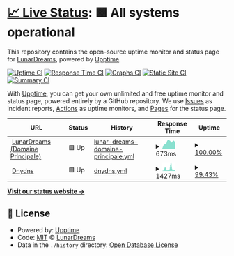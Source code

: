# [📈 Live Status](https://status.lunardreams.fr): <!--live status--> **🟩 All systems operational**

This repository contains the open-source uptime monitor and status page for [LunarDreams](https://lunardreams.fr), powered by [Upptime](https://github.com/upptime/upptime).

[![Uptime CI](https://github.com/lunar-d/StatusLunardreams/workflows/Uptime%20CI/badge.svg)](https://github.com/lunar-d/StatusLunardreams/actions?query=workflow%3A%22Uptime+CI%22)
[![Response Time CI](https://github.com/lunar-d/StatusLunardreams/workflows/Response%20Time%20CI/badge.svg)](https://github.com/lunar-d/StatusLunardreams/actions?query=workflow%3A%22Response+Time+CI%22)
[![Graphs CI](https://github.com/lunar-d/StatusLunardreams/workflows/Graphs%20CI/badge.svg)](https://github.com/lunar-d/StatusLunardreams/actions?query=workflow%3A%22Graphs+CI%22)
[![Static Site CI](https://github.com/lunar-d/StatusLunardreams/workflows/Static%20Site%20CI/badge.svg)](https://github.com/lunar-d/StatusLunardreams/actions?query=workflow%3A%22Static+Site+CI%22)
[![Summary CI](https://github.com/lunar-d/StatusLunardreams/workflows/Summary%20CI/badge.svg)](https://github.com/lunar-d/StatusLunardreams/actions?query=workflow%3A%22Summary+CI%22)

With [Upptime](https://upptime.js.org), you can get your own unlimited and free uptime monitor and status page, powered entirely by a GitHub repository. We use [Issues](https://github.com/lunar-d/StatusLunardreams/issues) as incident reports, [Actions](https://github.com/lunar-d/StatusLunardreams/actions) as uptime monitors, and [Pages](https://status.lunardreams.fr) for the status page.

<!--start: status pages-->
<!-- This summary is generated by Upptime (https://github.com/upptime/upptime) -->
<!-- Do not edit this manually, your changes will be overwritten -->
<!-- prettier-ignore -->
| URL | Status | History | Response Time | Uptime |
| --- | ------ | ------- | ------------- | ------ |
| <img alt="" src="https://icons.duckduckgo.com/ip3/lunardreams.fr.ico" height="13"> [LunarDreams (Domaine Principale)](https://lunardreams.fr) | 🟩 Up | [lunar-dreams-domaine-principale.yml](https://github.com/lunar-d/StatusLunardreams/commits/HEAD/history/lunar-dreams-domaine-principale.yml) | <details><summary><img alt="Response time graph" src="./graphs/lunar-dreams-domaine-principale/response-time-week.png" height="20"> 673ms</summary><br><a href="https://status.lunardreams.fr/history/lunar-dreams-domaine-principale"><img alt="Response time 867" src="https://img.shields.io/endpoint?url=https%3A%2F%2Fraw.githubusercontent.com%2Flunar-d%2FStatusLunardreams%2FHEAD%2Fapi%2Flunar-dreams-domaine-principale%2Fresponse-time.json"></a><br><a href="https://status.lunardreams.fr/history/lunar-dreams-domaine-principale"><img alt="24-hour response time 615" src="https://img.shields.io/endpoint?url=https%3A%2F%2Fraw.githubusercontent.com%2Flunar-d%2FStatusLunardreams%2FHEAD%2Fapi%2Flunar-dreams-domaine-principale%2Fresponse-time-day.json"></a><br><a href="https://status.lunardreams.fr/history/lunar-dreams-domaine-principale"><img alt="7-day response time 673" src="https://img.shields.io/endpoint?url=https%3A%2F%2Fraw.githubusercontent.com%2Flunar-d%2FStatusLunardreams%2FHEAD%2Fapi%2Flunar-dreams-domaine-principale%2Fresponse-time-week.json"></a><br><a href="https://status.lunardreams.fr/history/lunar-dreams-domaine-principale"><img alt="30-day response time 652" src="https://img.shields.io/endpoint?url=https%3A%2F%2Fraw.githubusercontent.com%2Flunar-d%2FStatusLunardreams%2FHEAD%2Fapi%2Flunar-dreams-domaine-principale%2Fresponse-time-month.json"></a><br><a href="https://status.lunardreams.fr/history/lunar-dreams-domaine-principale"><img alt="1-year response time 833" src="https://img.shields.io/endpoint?url=https%3A%2F%2Fraw.githubusercontent.com%2Flunar-d%2FStatusLunardreams%2FHEAD%2Fapi%2Flunar-dreams-domaine-principale%2Fresponse-time-year.json"></a></details> | <details><summary><a href="https://status.lunardreams.fr/history/lunar-dreams-domaine-principale">100.00%</a></summary><a href="https://status.lunardreams.fr/history/lunar-dreams-domaine-principale"><img alt="All-time uptime 48.62%" src="https://img.shields.io/endpoint?url=https%3A%2F%2Fraw.githubusercontent.com%2Flunar-d%2FStatusLunardreams%2FHEAD%2Fapi%2Flunar-dreams-domaine-principale%2Fuptime.json"></a><br><a href="https://status.lunardreams.fr/history/lunar-dreams-domaine-principale"><img alt="24-hour uptime 100.00%" src="https://img.shields.io/endpoint?url=https%3A%2F%2Fraw.githubusercontent.com%2Flunar-d%2FStatusLunardreams%2FHEAD%2Fapi%2Flunar-dreams-domaine-principale%2Fuptime-day.json"></a><br><a href="https://status.lunardreams.fr/history/lunar-dreams-domaine-principale"><img alt="7-day uptime 100.00%" src="https://img.shields.io/endpoint?url=https%3A%2F%2Fraw.githubusercontent.com%2Flunar-d%2FStatusLunardreams%2FHEAD%2Fapi%2Flunar-dreams-domaine-principale%2Fuptime-week.json"></a><br><a href="https://status.lunardreams.fr/history/lunar-dreams-domaine-principale"><img alt="30-day uptime 100.00%" src="https://img.shields.io/endpoint?url=https%3A%2F%2Fraw.githubusercontent.com%2Flunar-d%2FStatusLunardreams%2FHEAD%2Fapi%2Flunar-dreams-domaine-principale%2Fuptime-month.json"></a><br><a href="https://status.lunardreams.fr/history/lunar-dreams-domaine-principale"><img alt="1-year uptime 21.83%" src="https://img.shields.io/endpoint?url=https%3A%2F%2Fraw.githubusercontent.com%2Flunar-d%2FStatusLunardreams%2FHEAD%2Fapi%2Flunar-dreams-domaine-principale%2Fuptime-year.json"></a></details>
| <img alt="" src="https://icons.duckduckgo.com/ip3/lunardreams.duckdns.org.ico" height="13"> [Dnydns](https://lunardreams.duckdns.org/) | 🟩 Up | [dnydns.yml](https://github.com/lunar-d/StatusLunardreams/commits/HEAD/history/dnydns.yml) | <details><summary><img alt="Response time graph" src="./graphs/dnydns/response-time-week.png" height="20"> 1427ms</summary><br><a href="https://status.lunardreams.fr/history/dnydns"><img alt="Response time 1956" src="https://img.shields.io/endpoint?url=https%3A%2F%2Fraw.githubusercontent.com%2Flunar-d%2FStatusLunardreams%2FHEAD%2Fapi%2Fdnydns%2Fresponse-time.json"></a><br><a href="https://status.lunardreams.fr/history/dnydns"><img alt="24-hour response time 884" src="https://img.shields.io/endpoint?url=https%3A%2F%2Fraw.githubusercontent.com%2Flunar-d%2FStatusLunardreams%2FHEAD%2Fapi%2Fdnydns%2Fresponse-time-day.json"></a><br><a href="https://status.lunardreams.fr/history/dnydns"><img alt="7-day response time 1427" src="https://img.shields.io/endpoint?url=https%3A%2F%2Fraw.githubusercontent.com%2Flunar-d%2FStatusLunardreams%2FHEAD%2Fapi%2Fdnydns%2Fresponse-time-week.json"></a><br><a href="https://status.lunardreams.fr/history/dnydns"><img alt="30-day response time 2113" src="https://img.shields.io/endpoint?url=https%3A%2F%2Fraw.githubusercontent.com%2Flunar-d%2FStatusLunardreams%2FHEAD%2Fapi%2Fdnydns%2Fresponse-time-month.json"></a><br><a href="https://status.lunardreams.fr/history/dnydns"><img alt="1-year response time 1956" src="https://img.shields.io/endpoint?url=https%3A%2F%2Fraw.githubusercontent.com%2Flunar-d%2FStatusLunardreams%2FHEAD%2Fapi%2Fdnydns%2Fresponse-time-year.json"></a></details> | <details><summary><a href="https://status.lunardreams.fr/history/dnydns">99.43%</a></summary><a href="https://status.lunardreams.fr/history/dnydns"><img alt="All-time uptime 99.83%" src="https://img.shields.io/endpoint?url=https%3A%2F%2Fraw.githubusercontent.com%2Flunar-d%2FStatusLunardreams%2FHEAD%2Fapi%2Fdnydns%2Fuptime.json"></a><br><a href="https://status.lunardreams.fr/history/dnydns"><img alt="24-hour uptime 98.05%" src="https://img.shields.io/endpoint?url=https%3A%2F%2Fraw.githubusercontent.com%2Flunar-d%2FStatusLunardreams%2FHEAD%2Fapi%2Fdnydns%2Fuptime-day.json"></a><br><a href="https://status.lunardreams.fr/history/dnydns"><img alt="7-day uptime 99.43%" src="https://img.shields.io/endpoint?url=https%3A%2F%2Fraw.githubusercontent.com%2Flunar-d%2FStatusLunardreams%2FHEAD%2Fapi%2Fdnydns%2Fuptime-week.json"></a><br><a href="https://status.lunardreams.fr/history/dnydns"><img alt="30-day uptime 99.78%" src="https://img.shields.io/endpoint?url=https%3A%2F%2Fraw.githubusercontent.com%2Flunar-d%2FStatusLunardreams%2FHEAD%2Fapi%2Fdnydns%2Fuptime-month.json"></a><br><a href="https://status.lunardreams.fr/history/dnydns"><img alt="1-year uptime 99.83%" src="https://img.shields.io/endpoint?url=https%3A%2F%2Fraw.githubusercontent.com%2Flunar-d%2FStatusLunardreams%2FHEAD%2Fapi%2Fdnydns%2Fuptime-year.json"></a></details>

<!--end: status pages-->

[**Visit our status website →**](https://status.lunardreams.fr)

## 📄 License

- Powered by: [Upptime](https://github.com/upptime/upptime)
- Code: [MIT](./LICENSE) © [LunarDreams](https://lunardreams.fr)
- Data in the `./history` directory: [Open Database License](https://opendatacommons.org/licenses/odbl/1-0/)
